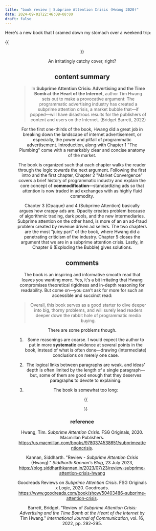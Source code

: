 ```yaml
---
title: "book review | Subprime Attention Crisis (Hwang 2020)"
date: 2024-09-01T22:46:08+08:00
draft: false
---
```


Here's a new book that I cramed down my stomach over a weekend trip:

{{<figure align="center" src="/google_ad_gossip/subprime_attention.jpeg" caption="Tim Hwang (2020) *Subprime Attention Crisis Advertising and the Time Bomb at the Heart of the Internet*" width="66%">}}

An irritatingly catchy cover, right?

## content summary

> In **Subprime Attention Crisis: Advertising and the Time Bomb at the Heart of the Internet**, author Tim Hwang sets out to make a provocative argument: The programmatic advertising industry has created a subprime attention crisis, a market bubble that—if popped—will have disastrous results for the publishers of content and users on the Internet. (Bridget Barrett, 2022)

For the first one-thirds of the book, Hwang did a great job in breaking down the landscape of internet advertisement, or especially, the power and pitfall of programmatic advertisement. Introduction, along with Chapter 1 "The Plumbing" come with a remarkably clear and concise anatomy of the market. 

The book is organized such that each chapter walks the reader through the logic towards the next argument. Following the first intro and the first chapter, Chapter 2 "Market Convergence" covers a brief history of programmatic industry and explain the core concept of **commodification**—standardizing ads so that attention is now traded in ad exchanges with as highly fluid commodity.

Chaoter 3 (Opaque) and 4 (Subprime Attention) basically argues how crappy ads are. Opacity creates problem because of algorithmic trading, dark pools, and the new intermediaries. Subprime attention on the other hand, is more of an an ad-fraud problem created by revenue driven ad sellers. The two chapters are the most "juicy part" of the book, where Hwang did a penetrating criticism of the industry. Chapter 5 closes the argument that we are in a subprime attention crisis. Lastly, in Chapter 6 (Exploding the Bubble) gives solutions.

## comments

The book is an inspiring and informative smooth read that leaves you wanting more. Yes, it's a bit irritating that Hwang compromises theoretical rigidness and in-depth reasoning for readability. But come on—you can't ask for more for such an accessible and succinct read:

> Overall, this book serves as a good starter to dive deeper into big, thorny problems, and will surely lead readers deeper down the rabbit hole of programmatic media buying.

There are some problems though.

1. Some reasonings are coarse. I would expect the author to put in more **systematic** evidence at several points in the book, instead of what is often done—drawing (intermediate) conclusions on merely one case. 

2. The logical links between paragraphs are weak. and ideas' depth is often limited by the length of a single paragraph—but, some of them are good enough that they deserves paragraph**s** to devote to explaining.

3. The book is somewhat too long:

    {{<figure align="center" src="/google_ad_gossip/mean_book_comment.jpeg" caption="This is a little bit mean, but also so true." width="99%">}}

### reference

Hwang, Tim. *Subprime Attention Crisis*. FSG Originals, 2020. Macmillan Publishers. https://us.macmillan.com/books/9780374538651/subprimeattentioncrisis.

Kannan, Siddharth. "Review - *Subprime Attention Crisis* (Hwang)." *Siddharth Kannan's Blog*, 23 July 2023, https://blog.siddharthkannan.in/2023/07/23/review-subprime-attention-crisis-hwang

Goodreads Reviews on *Subprime Attention Crisis*. FSG Originals x Logic, 2020. Goodreads. https://www.goodreads.com/book/show/50403486-subprime-attention-crisis.

Barrett, Bridget. "Review of *Subprime Attention Crisis: Advertising and the Time Bomb at the Heart of the Internet* by Tim Hwang." *International Journal of Communication*, vol. 16, 2022, pp. 292–295.

